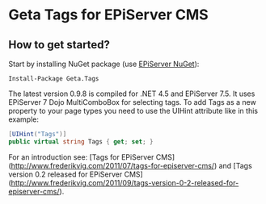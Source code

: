 Geta Tags for EPiServer CMS
====

How to get started?
------------------------------
Start by installing NuGet package (use [EPiServer NuGet](http://nuget.episerver.com/)):

    Install-Package Geta.Tags

The latest version 0.9.8 is compiled for .NET 4.5 and EPiServer 7.5. It uses EPiServer 7 Dojo MultiComboBox for selecting tags. To add Tags as a new property to your page types you need to use the UIHint attribute like in this example:
```csharp
[UIHint("Tags")]
public virtual string Tags { get; set; }
```

For an introduction see: [Tags for EPiServer CMS] (http://www.frederikvig.com/2011/07/tags-for-episerver-cms/) and [Tags version 0.2 released for EPiServer CMS] (http://www.frederikvig.com/2011/09/tags-version-0-2-released-for-episerver-cms/).
